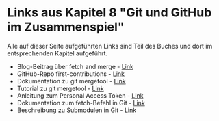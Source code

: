 ---
---
# Links aus Kapitel 8 "Git und GitHub im Zusammenspiel"

Alle auf dieser Seite aufgeführten Links sind Teil des Buches und dort im entsprechenden Kapitel aufgeführt.

* Blog-Beitrag über fetch and merge - [Link](https://longair.net/blog/2009/04/16/git-fetch-and-merge/)
* GitHub-Repo first-contributions - [Link](https://github.com/firstcontributions/first-contributions)
* Dokumentation zu git mergetool - [Link](https://git-scm.com/docs/git-mergetool)
* Tutorial zu git mergetool - [Link](https://gist.github.com/karenyyng/f19ff75c60f18b4b8149)
* Anleitung zum Personal Access Token - [Link](https://docs.github.com/en/github/authenticating-to-github/creating-a-personal-access-token)
* Dokumentation zum fetch-Befehl in Git - [Link](https://git-scm.com/docs/git-fetch)
* Beschreibung zu Submodulen in Git - [Link](https://www.git-tower.com/learn/git/ebook/en/command-line/advanced-topics/submodules)
